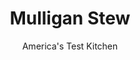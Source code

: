 ---
layout: ../../layouts/MarkdownPostLayout.astro
title: Mulligan Stew
author: America's Test Kitchen
pubDate: 2023-03-15
description: "Mulligan stew was once a catchall supper used to clean out the fridge (and pantry). We refined it into a dish all its own."
image_url: https://res.cloudinary.com/hksqkdlah/image/upload/ar_1:1,c_fill,dpr_2.0,f_auto,fl_lossy.progressive.strip_profile,g_faces:auto,q_auto:low,w_344/22483_sfs-mulligan-stew-2
tags: ["Main Courses","Vegetables","Beef","Stews"]
calories: 5062
protein: 52
carbohydrates: 30
fats: 
fiber: 7
ingredients: ["1 (4-pound), boneless beef chuck-eye roast, pulled apart at seams, trimmed, and cut into 1 1/2-inch pieces",", Salt and pepper","3 tablespoons, vegetable oil","4 , carrots, peeled and cut into 1 1/2-inch lengths (2 cups)","1 , large onion, chopped","1/2 teaspoon, ground allspice","1 (14.5-ounce), can diced tomatoes","5 1/2 cups, water","1 (12-ounce), smoked ham hock","1/2 cup, pearl barley","2 teaspoons, minced fresh thyme","1 pound, Yukon gold potatoes, unpeeled, cut into 1-inch pieces","1 (8-ounce), turnip, unpeeled, cut into 1-inch pieces","8 ounces, green beans, trimmed and cut into 1-inch lengths","1 1/2 cups coarsely chopped, green cabbage"]
serves: 8
time: "4. hours"
instructions: ["Adjust oven rack to lower-middle position and heat oven to 300 degrees. Pat beef dry with paper towels and season with salt and pepper. Heat 1 tablespoon oil in large Dutch oven over medium-high heat until just smoking. Add half of beef and cook until well browned on all sides, about 8 minutes, reducing heat if pot bottom becomes too dark. Transfer beef to plate. Repeat with 1 tablespoon oil and remaining beef.","Add remaining 1 tablespoon oil, carrots, onion, and allspice to now-empty pot. Cook over medium heat, scraping up any browned bits, until onion is just softened, about 2 minutes. Add tomatoes and their juice and cook until nearly dry, about 8 minutes. Add water, ham hock, barley, thyme, beef and any accumulated juices, and 1 teaspoon salt. Increase heat to high and bring to simmer. Cover, transfer to oven, and cook for 1 3/4 hours.","Remove pot from oven; stir in potatoes, turnip, and green beans. Cover, return to oven, and cook until potatoes and turnips are nearly tender, about 45 minutes. Remove pot from oven, then remove ham hock from stew and let cool for 5 minutes. Using 2 forks, shred meat from ham hock, discarding skin and bones.","Stir cabbage and ham hock meat into stew. Cover, return to oven, and cook until all vegetables are tender, about 15 minutes longer. Season with salt and pepper to taste. Serve."]
nutrition: ["1443 mg Potassium","588 mg Phosphorus","119 mg Calcium","6 mg Iron","103 mg Magnesium","1586 mg Sodium","17 mg Zinc","34 g Fat","13 mg Niacin (B3)","17 g Monounsaturated","3 g Polyunsaturated","35 mg Vitamin C","161 mg Cholesterol","12 g Saturated","1 g Trans","7 g Fiber","51 µg Folate (food)","6 g Sugars","30 µg Vitamin K","529 g Water","30 g Carbs","51 µg Folate equivalent (total)","52 g Protein","2 mg Vitamin E","5 µg Vitamin B12","1 mg Vitamin B6","286 µg Vitamin A","632 kcal Energy","5062 calories"]
notes: "Be sure to use a smoked ham hock for this recipe. You should have about 2 3/4 pounds of beef after trimming and cubing."
---
